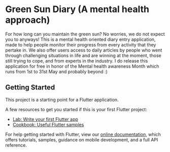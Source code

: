 # Green Sun Diary (A mental health approach)

For how long can you maintain the green sun? No worries, we do not expect you to anyways! This is a mental health oriented diary entry application, made to help people monitor their progress from every activity that they pertake in. We also offer users access to daily articles by people who went through challenging situations in life and are winning at the moment, those still trying to cope, and from experts in the industry. I do release this application for free in honor of the Mental health awareness Month which runs from 1st to 31st May and probably beyond :)

## Getting Started

This project is a starting point for a Flutter application.

A few resources to get you started if this is your first Flutter project:

- [Lab: Write your first Flutter app](https://flutter.dev/docs/get-started/codelab)
- [Cookbook: Useful Flutter samples](https://flutter.dev/docs/cookbook)

For help getting started with Flutter, view our
[online documentation](https://flutter.dev/docs), which offers tutorials,
samples, guidance on mobile development, and a full API reference.
